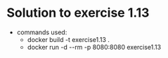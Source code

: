 # Solution to exercise 1.13

- commands used:
    - docker build -t exercise1.13 .
    - docker run -d --rm -p 8080:8080 exercise1.13
